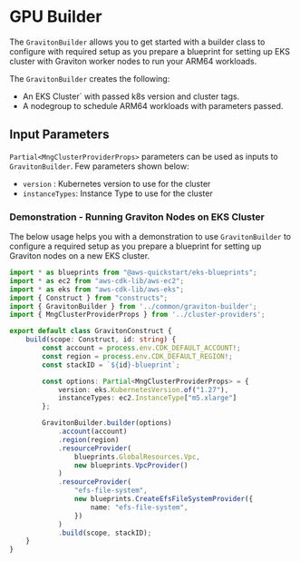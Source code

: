# GPU Builder

The `GravitonBuilder` allows you to get started with a builder class to configure with required setup as you prepare a blueprint for setting up EKS cluster with Graviton worker nodes to run your ARM64 workloads.

The `GravitonBuilder` creates the following:

- An EKS Cluster` with passed k8s version and cluster tags.
- A nodegroup to schedule ARM64 workloads with parameters passed.

## Input Parameters

`Partial<MngClusterProviderProps>` parameters can be used as inputs to `GravitonBuilder`. Few parameters shown below:

- `version` : Kubernetes version to use for the cluster
- `instanceTypes`: Instance Type to use for the cluster

### Demonstration - Running Graviton Nodes on EKS Cluster

The below usage helps you with a demonstration to use `GravitonBuilder` to configure a required setup as you prepare a blueprint for setting up Graviton nodes on a new EKS cluster.

```typescript
import * as blueprints from "@aws-quickstart/eks-blueprints";
import * as ec2 from "aws-cdk-lib/aws-ec2";
import * as eks from "aws-cdk-lib/aws-eks";
import { Construct } from "constructs";
import { GravitonBuilder } from '../common/graviton-builder';
import { MngClusterProviderProps } from '../cluster-providers';

export default class GravitonConstruct {
    build(scope: Construct, id: string) {
        const account = process.env.CDK_DEFAULT_ACCOUNT!;
        const region = process.env.CDK_DEFAULT_REGION!;
        const stackID = `${id}-blueprint`;

        const options: Partial<MngClusterProviderProps> = {
            version: eks.KubernetesVersion.of("1.27"),
            instanceTypes: ec2.InstanceType["m5.xlarge"]
        };

        GravitonBuilder.builder(options)
            .account(account)
            .region(region)
            .resourceProvider(
                blueprints.GlobalResources.Vpc,
                new blueprints.VpcProvider()
            )
            .resourceProvider(
                "efs-file-system",
                new blueprints.CreateEfsFileSystemProvider({
                    name: "efs-file-system",
                })
            )
            .build(scope, stackID);
    }
}
```
